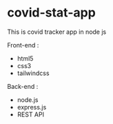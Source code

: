 # covid-stat-app
This is covid tracker app in node js

Front-end :

- html5
- css3
- tailwindcss

Back-end : 

- node.js
- express.js
- REST API
